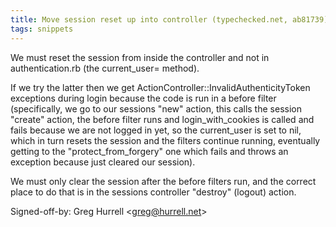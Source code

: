 ```yaml
---
title: Move session reset up into controller (typechecked.net, ab81739)
tags: snippets
---
```


We must reset the session from inside the controller and not in authentication.rb (the current_user= method).

If we try the latter then we get ActionController::InvalidAuthenticityToken exceptions during login because the code is run in a before filter (specifically, we go to our sessions "new" action, this calls the session "create" action, the before filter runs and login_with_cookies is called and fails because we are not logged in yet, so the current_user is set to nil, which in turn resets the session and the filters continue running, eventually getting to the "protect_from_forgery" one which fails and throws an exception because just cleared our session).

We must only clear the session after the before filters run, and the correct place to do that is in the sessions controller "destroy" (logout) action.

Signed-off-by: Greg Hurrell &lt;greg@hurrell.net&gt;
